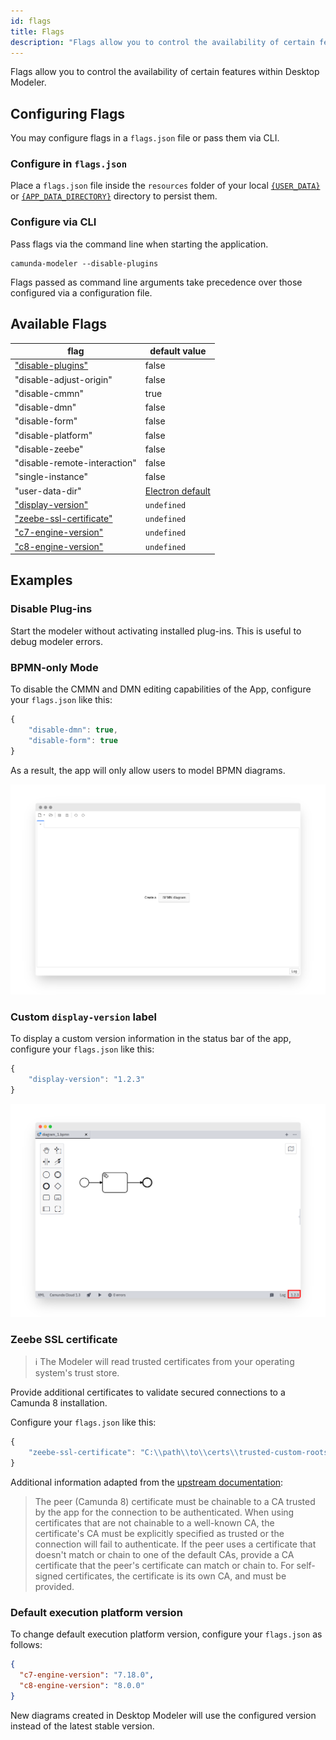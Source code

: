 ```yaml
---
id: flags
title: Flags
description: "Flags allow you to control the availability of certain features within Desktop Modeler."
---
```


Flags allow you to control the availability of certain features within Desktop Modeler.

## Configuring Flags

You may configure flags in a `flags.json` file or pass them via CLI.

### Configure in `flags.json`

Place a `flags.json` file inside the `resources` folder of your local [`{USER_DATA}`](../search-paths#user-data-directory) or [`{APP_DATA_DIRECTORY}`](../search-paths#app-data-directory) directory to persist them.

### Configure via CLI

Pass flags via the command line when starting the application.

```
camunda-modeler --disable-plugins
```

Flags passed as command line arguments take precedence over those configured via a configuration file.

## Available Flags

| flag                                                       | default value                       |
| ---------------------------------------------------------- | ----------------------------------- |
| ["disable-plugins"](#disable-plug-ins)                     | false                               |
| "disable-adjust-origin"                                    | false                               |
| "disable-cmmn"                                             | true                                |
| "disable-dmn"                                              | false                               |
| "disable-form"                                             | false                               |
| "disable-platform"                                         | false                               |
| "disable-zeebe"                                            | false                               |
| "disable-remote-interaction"                               | false                               |
| "single-instance"                                          | false                               |
| "user-data-dir"                                            | [Electron default](../search-paths) |
| ["display-version"](#custom-display-version-label)         | `undefined`                         |
| ["zeebe-ssl-certificate"](#zeebe-ssl-certificate)          | `undefined`                         |
| ["c7-engine-version"](#default-execution-platform-version) | `undefined`                         |
| ["c8-engine-version"](#default-execution-platform-version) | `undefined`                         |

## Examples

### Disable Plug-ins

Start the modeler without activating installed plug-ins. This is useful to debug modeler errors.

### BPMN-only Mode

To disable the CMMN and DMN editing capabilities of the App, configure your `flags.json` like this:

```js
{
    "disable-dmn": true,
    "disable-form": true
}
```

As a result, the app will only allow users to model BPMN diagrams.

![BPMN only mode](./img/bpmn-only.png)

### Custom `display-version` label

To display a custom version information in the status bar of the app, configure your `flags.json` like this:

```js
{
    "display-version": "1.2.3"
}
```

![Custom version info](./img/display-version.png)

### Zeebe SSL certificate

> :information_source: The Modeler will read trusted certificates from your operating system's trust store.

Provide additional certificates to validate secured connections to a Camunda 8 installation.

Configure your `flags.json` like this:

```js
{
    "zeebe-ssl-certificate": "C:\\path\\to\\certs\\trusted-custom-roots.pem"
}
```

Additional information adapted from the [upstream documentation](https://nodejs.org/docs/latest/api/tls.html#tlscreatesecurecontextoptions):

> The peer (Camunda 8) certificate must be chainable to a CA trusted by the app for the connection to be authenticated. When using certificates that are not chainable to a well-known CA, the certificate's CA must be explicitly specified as trusted or the connection will fail to authenticate. If the peer uses a certificate that doesn't match or chain to one of the default CAs, provide a CA certificate that the peer's certificate can match or chain to. For self-signed certificates, the certificate is its own CA, and must be provided.

### Default execution platform version

To change default execution platform version, configure your `flags.json` as follows:

```json
{
  "c7-engine-version": "7.18.0",
  "c8-engine-version": "8.0.0"
}
```

New diagrams created in Desktop Modeler will use the configured version instead of the latest stable version.
